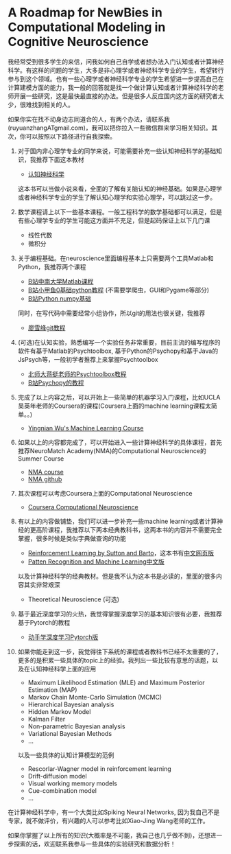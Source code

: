 # A Roadmap for NewBies in Computational Modeling in Cognitive Neuroscience

我经常受到很多学生的来信，问我如何自己自学或者想办法入门认知或者计算神经科学。有这样的问题的学生，大多是非心理学或者神经科学专业的学生，希望转行参与到这个领域。也有一些心理学或者神经科学专业的学生希望进一步提高自己在计算建模方面的能力，我一般的回答就是找一个做计算认知或者计算神经科学的老师开展一些研究，这是最快最直接的办法。但是很多人反应国内这方面的研究者太少，很难找到相关的人。

如果你实在找不动身边志同道合的人，有两个办法，请联系我(ruyuanzhangATgmail.com)，我可以把你拉入一些微信群来学习相关知识。其次，你可以按照以下路径进行自我探索。



1. 对于国内非心理学专业的同学来说，可能需要补充一些认知神经科学的基础知识，我推荐下面这本教材

   * [认知神经科学](https://book.douban.com/subject/5937126/)

   这本书可以当做小说来看，全面的了解有关脑认知的神经基础。如果是心理学或者神经科学专业的学生了解认知心理学和实验心理学，可以跳过这一步。

2. 数学课程请上以下一些基本课程。一般工程科学的数学基础都可以满足，但是有些心理学专业的学生可能这方面并不充足，但是起码保证上以下几门课
   * 线性代数
   * 微积分

3. 关于编程基础。在neuroscience里面编程基本上只需要两个工具Matlab和Python，我推荐两个课程
   * [B站中南大学Matlab课程](https://www.bilibili.com/video/av51366148?from=search&seid=3395198250382243694)
   * [B站小甲鱼0基础python教程](https://www.bilibili.com/video/av4050443/) (不需要学爬虫，GUI和Pygame等部分)
   * [B站Python numpy基础](https://www.bilibili.com/video/BV1U7411x76j)

   同时，在写代码中需要经常小组协作，所以git的用法也很关键，我推荐

   * [廖雪峰git教程](https://www.liaoxuefeng.com/wiki/896043488029600)

4. (可选)在认知实验，熟悉编写一个实验任务非常重要，目前主流的编写程序的软件有基于Matlab的Psychtoolbox, 基于Python的Psychopy和基于Java的JsPsych等，一般初学者推荐上来掌握Psychtoolbox
   * [北师大蒋挺老师的Psychtoolbox教程](https://zhuanlan.zhihu.com/p/45073723)
   * [B站Psychopy的教程](https://space.bilibili.com/357829140/channel/detail?cid=159082)

5. 完成了以上内容之后，可以开始上一些简单的机器学习入门课程，比如UCLA吴英年老师的Coursera的课程(Coursera上面的machine learning课程太简单。。)

   * [Yingnian Wu's Machine Learning Course](http://www.stat.ucla.edu/~ywu/teaching.html)

6. 如果以上的内容都完成了，可以开始进入一些计算神经科学的具体课程，首先推荐NeuroMatch Academy(NMA)的Computational Neuroscience的Summer Course

   * [NMA course](https://space.bilibili.com/534358980/channel/detail?cid=138741) 
   * [NMA github](https://github.com/NeuromatchAcademy/course-content)
7. 其次课程可以考虑Coursera上面的Computational Neuroscience
   * [Coursera Computational Neuroscience](https://www.coursera.org/learn/computational-neuroscience)
   
8. 有以上的内容做铺垫，我们可以进一步补充一些machine learning或者计算神经的更高阶课程，我推荐以下两本经典教科书，这两本书的内容并不需要完全掌握，很多时候是类似字典做查询的功能

   * [Reinforcement Learning by Sutton and Barto](http://incompleteideas.net/book/RLbook2020trimmed.pdf)，这本书有[中文网页版](https://rl.qiwihui.com/zh_CN/latest/) 
   * [Patten Recognition and Machine Learning中文版]()

   以及计算神经科学的经典教材。但是我不认为这本书是必读的，里面的很多内容其实非常艰深

   * Theoretical Neuroscience (可选)

9. 基于最近深度学习的火热，我觉得掌握深度学习的基本知识很有必要，我推荐基于Pytorch的教程
   
   * [动手学深度学习Pytorch版](https://tangshusen.me/Dive-into-DL-PyTorch/#/)
   
10. 如果你能走到这一步，我觉得往下系统的课程或者教科书已经不太重要的了，更多的是积累一些具体的topic上的经验。我列出一些比较有意思的话题，以及在认知神经科学上面的应用

    * Maximum Likelihood Estimation (MLE) and Maximum Posterior Estimation (MAP)
    * Markov Chain Monte-Carlo Simulation (MCMC)
    * Hierarchical Bayesian analysis 
    * Hidden Markov Model
    * Kalman Filter
    * Non-parametric Bayesian analysis
    * Variational Bayesian Methods
    * ...

    以及一些具体的认知计算模型的范例

    * Rescorlar-Wagner model in reinforcement learning
    * Drift-diffusion model
    * Visual working memory models
    * Cue-combination model
    * ...

在计算神经科学中，有一个大类比如Spiking Neural Networks, 因为我自己不是专家，就不做评价，有兴趣的人可以参考比如Xiao-Jing Wang老师的工作。



如果你掌握了以上所有的知识(大概率是不可能，我自己也几乎做不到)，还想进一步探索的话，欢迎联系我参与一些具体的实验研究和数据分析！